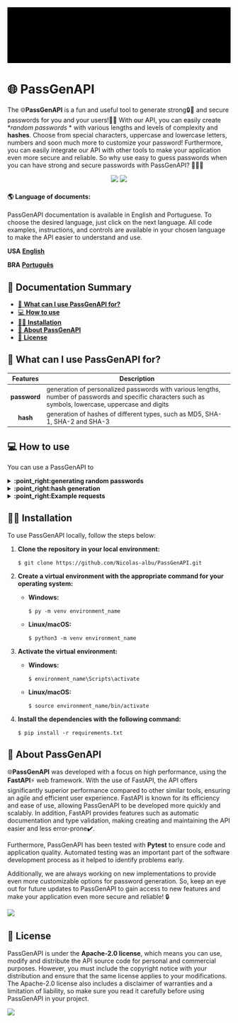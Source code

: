 <img src="src\PassGenAPI-GIF.gif" alt="PassGenAPI">

# :globe_with_meridians: **PassGenAPI**
  The :globe_with_meridians:**PassGenAPI** is a fun and useful tool to generate strong:lock::muscle: and secure passwords for you and your users!:man_technologist: With our API, you can easily create **random passwords* * with various lengths and levels of complexity and **hashes**. Choose from special characters, uppercase and lowercase letters, numbers and soon much more to customize your password! Furthermore, you can easily integrate our API with other tools to make your application even more secure and reliable. So why use easy to guess passwords when you can have strong and secure passwords with PassGenAPI? 💂🏼‍♂️

<div align="center" alt="contatos">
  <a href="https://github.com/Nicolas-albu/PassGenAPI/blob/main/LICENSE" target="_blank"><img src="https://img.shields.io/github/license/Nicolas-albu/PassGenAPI?style=for-the-badge" target="_blank"></a>
  <img src="https://img.shields.io/badge/version-1.1.4-blue?style=for-the-badge" target="_blank">
</div>

  #### :earth_americas: **Language of documents:**
  PassGenAPI documentation is available in English and Portuguese. To choose the desired language, just click on the next language. All code examples, instructions, and controls are available in your chosen language to make the API easier to understand and use.

  **USA** [**English**](README-en.md)

  **BRA** [**Português**](README.md)

## :page_with_curl: Documentation Summary
- [:thinking: **What can I use PassGenAPI for?**](#thinking-what-can-i-use-passgenapi-for)
- [:computer: **How ​​to use**](#computer-how-​​to-use)
- [:man_technologist: **Installation**](#man_technologist-installation)
- [:pushpin: **About PassGenAPI**](#pushpin-about-passgenapi)
- [:rotating_light: **License**](#rotating_light-license)

## :thinking: **What can I use PassGenAPI for?**

| **Features** | **Description** |
| :---: | --- |
| **password** | generation of personalized passwords with various lengths, number of passwords and specific characters such as symbols, lowercase, uppercase and digits |
| **hash** | generation of hashes of different types, such as MD5, SHA-1, SHA-2 and SHA-3

## :computer: **How ​​to use**

You can use a PassGenAPI to

<details>
<summary> <b>:point_right:generating random passwords</b> </summary>

Send an HTTP POST request to the "**pass-gen-api.vercel.app/password**" endpoint. The API accepts the following parameters:

| Parameters | Type | Description | Options | Default Value |
| :---: | :---: | --- | --- | :---: |
| **password_length** | **int** | sets password length | | 12 |
| **number_of_passwords** | **int** | defines the number of passwords to be generated | | 1 |
| **type_of_characters** | **str** \| **list[str]** | defines the type of characters that will be used to generate the password | **lowercase**, **uppercase**, **digits** and **symbols** | all types of characters |

<!--[Want to see an example of using these parameters?](#com-requests)-->

<details>
<summary> <b>:point_right:Do you want to see an example of using these parameters?</b> </summary>

```python
import json
import requests

# Set the API endpoint
endpoint = "https://pass-gen-api.vercel.app/password"

# Define the data that will be sent in JSON format
password_data = {
    "password_length": 10,
    "number_of_passwords": 3,
    "type_of_characters": ["digits", "lowercase"]
}

# Convert data to JSON format
json_password_data = json.dumps(password_data)

# Send the POST request to the API endpoint with the data in JSON
response = requests.post(url=endpoint, data=json_password_data)

# Display the API response
print(response.json()['password'])
```
</details>

</details>

<details>
<summary><b>:point_right:hash generation</b></summary>

Send an HTTP POST request to the "**pass-gen-api.vercel.app/hash**" endpoint. The API accepts the following parameters:

| Parameters | Type | Description | Options |
| :---: | :---: | --- | :---: |
| **data_for_encrypt** | **str** | defines the data that will be encrypted |
| **hash_type** | **str** | defines the type of hash to be used | **sha1**, **sha224**, **sha256**, **sha384**, **sha3-256** and **md5** |

</details>


<details>
<summary> <b>:point_right:Example requests</b> </summary>

### **With requests:**

```console
$ pip install requests
```

```python
import json
import requests

# Set the API endpoint
endpoint = "https://pass-gen-api.vercel.app/password"

# Define the data that will be sent in JSON format
password_data = {
    "password_length": 10,
    "number_of_passwords": 3,
    "type_of_characters": ["digits", "lowercase", "symbols"]
}

# Convert data to JSON format
json_password_data = json.dumps(password_data)

# Send the POST request to the API endpoint with the data in JSON
response = requests.post(url=endpoint, data=json_password_data)

# Display the API response
print(response.json()['password'])

```

</details>

## :man_technologist: **Installation**

To use PassGenAPI locally, follow the steps below:

1. **Clone the repository in your local environment:**
    ```console
    $ git clone https://github.com/Nicolas-albu/PassGenAPI.git
    ```

2. **Create a virtual environment with the appropriate command for your operating system:**
    * **Windows:**
        ```console
        $ py -m venv environment_name
        ```
    * **Linux/macOS:**
        ```console
        $ python3 -m venv environment_name
        ```

3. **Activate the virtual environment:**
    * **Windows:**
        ```console
        $ environment_name\Scripts\activate
        ```
    * **Linux/macOS:**
        ```console
        $ source environment_name/bin/activate
        ```

4. **Install the dependencies with the following command:**
    ```console
    $ pip install -r requirements.txt
    ```

## :pushpin: **About PassGenAPI**
:globe_with_meridians:**PassGenAPI** was developed with a focus on high performance, using the **FastAPI**:zap: web framework. With the use of FastAPI, the API offers significantly superior performance compared to other similar tools, ensuring an agile and efficient user experience. FastAPI is known for its efficiency and ease of use, allowing PassGenAPI to be developed more quickly and scalably. In addition, FastAPI provides features such as automatic documentation and type validation, making creating and maintaining the API easier and less error-prone:heavy_check_mark:.

Furthermore, PassGenAPI has been tested with **Pytest** to ensure code and application quality. Automated testing was an important part of the software development process as it helped to identify problems early.

Additionally, we are always working on new implementations to provide even more customizable options for password generation. So, keep an eye out for future updates to PassGenAPI to gain access to new features and make your application even more secure and reliable! :lock:

<img src="https://img.shields.io/badge/version-1.1.4-blue?style=for-the-badge" target="_blank">

## :rotating_light: **License**

PassGenAPI is under the **Apache-2.0 license**, which means you can use, modify and distribute the API source code for personal and commercial purposes. However, you must include the copyright notice with your distribution and ensure that the same license applies to your modifications. The Apache-2.0 license also includes a disclaimer of warranties and a limitation of liability, so make sure you read it carefully before using PassGenAPI in your project.

<a href="https://github.com/Nicolas-albu/PassGenAPI/blob/main/LICENSE" target="_blank"><img src="https://img.shields.io/github/license/Nicolas-albu/PassGenAPI?style=for-the-badge" target="_blank"></a>